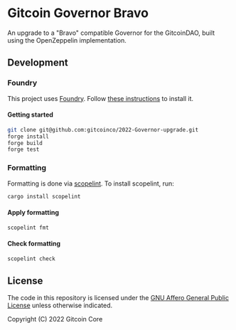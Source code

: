# Gitcoin Governor Bravo

An upgrade to a "Bravo" compatible Governor for the GitcoinDAO, built using the OpenZeppelin implementation.

## Development

### Foundry

This project uses [Foundry](https://github.com/foundry-rs/foundry). Follow [these instructions](https://github.com/foundry-rs/foundry#installation) to install it.


#### Getting started

```bash
git clone git@github.com:gitcoinco/2022-Governor-upgrade.git
forge install
forge build
forge test
```

### Formatting

Formatting is done via [scopelint](https://github.com/ScopeLift/scopelint). To install scopelint, run:

```bash
cargo install scopelint
```

#### Apply formatting

```bash
scopelint fmt
```

#### Check formatting

```bash
scopelint check
```

## License

The code in this repository is licensed under the [GNU Affero General Public License](LICENSE) unless otherwise indicated.

Copyright (C) 2022 Gitcoin Core
